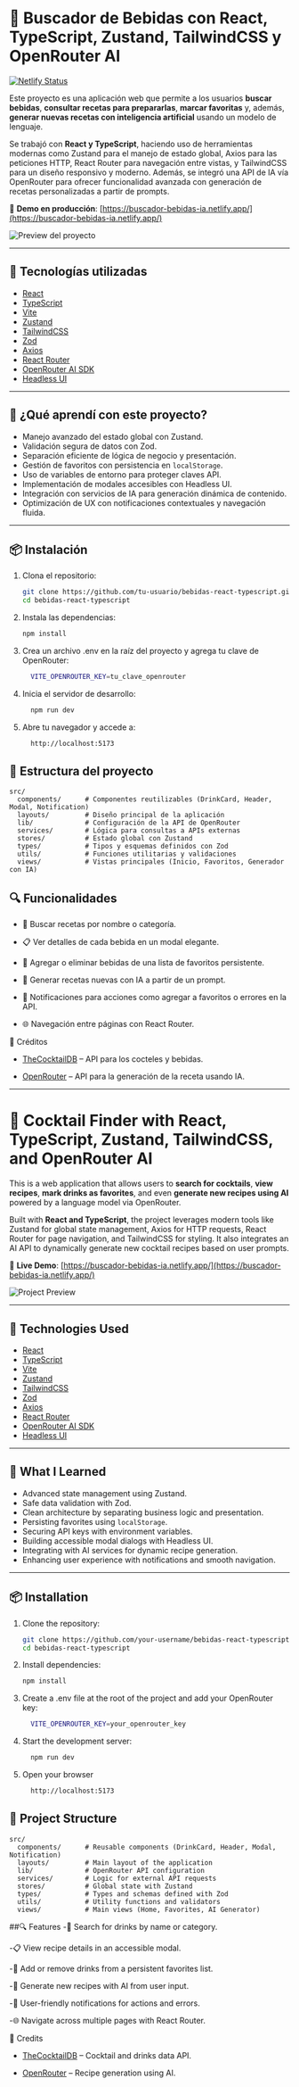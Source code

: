 # 🥤 Buscador de Bebidas con React, TypeScript, Zustand, TailwindCSS y OpenRouter AI

[![Netlify Status](https://api.netlify.com/api/v1/badges/5a07c75d-bfde-401a-9f4e-06faf14929cd/deploy-status)](https://app.netlify.com/projects/buscador-bebidas-ia/deploys)

Este proyecto es una aplicación web que permite a los usuarios **buscar bebidas**, **consultar recetas para prepararlas**, **marcar favoritas** y, además, **generar nuevas recetas con inteligencia artificial** usando un modelo de lenguaje.

Se trabajó con **React y TypeScript**, haciendo uso de herramientas modernas como Zustand para el manejo de estado global, Axios para las peticiones HTTP, React Router para navegación entre vistas, y TailwindCSS para un diseño responsivo y moderno. Además, se integró una API de IA vía OpenRouter para ofrecer funcionalidad avanzada con generación de recetas personalizadas a partir de prompts.

🔗 **Demo en producción**: [https://buscador-bebidas-ia.netlify.app/](https://buscador-bebidas-ia.netlify.app/)

![Preview del proyecto](./img-readme/bebidas-preview.png)

---

## 🚀 Tecnologías utilizadas

- [React](https://react.dev/)
- [TypeScript](https://www.typescriptlang.org/)
- [Vite](https://vitejs.dev/)
- [Zustand](https://zustand-demo.pmnd.rs/)
- [TailwindCSS](https://tailwindcss.com/)
- [Zod](https://zod.dev/)
- [Axios](https://axios-http.com/)
- [React Router](https://reactrouter.com/)
- [OpenRouter AI SDK](https://github.com/openrouter-ai/openrouter-js)
- [Headless UI](https://headlessui.com/)

---

## 🧠 ¿Qué aprendí con este proyecto?

- Manejo avanzado del estado global con Zustand.
- Validación segura de datos con Zod.
- Separación eficiente de lógica de negocio y presentación.
- Gestión de favoritos con persistencia en `localStorage`.
- Uso de variables de entorno para proteger claves API.
- Implementación de modales accesibles con Headless UI.
- Integración con servicios de IA para generación dinámica de contenido.
- Optimización de UX con notificaciones contextuales y navegación fluida.

---

## 📦 Instalación

1. Clona el repositorio:

   ```bash
   git clone https://github.com/tu-usuario/bebidas-react-typescript.git
   cd bebidas-react-typescript
2. Instala las dependencias:
   ```bash
   npm install
3. Crea un archivo .env en la raíz del proyecto y agrega tu clave de OpenRouter:
   ```bash
     VITE_OPENROUTER_KEY=tu_clave_openrouter
    ```
4. Inicia el servidor de desarrollo:
   ```bash
     npm run dev
    ```
5. Abre tu navegador y accede a:
   ```bash
     http://localhost:5173
    ```

## 📁 Estructura del proyecto
```
src/
  components/      # Componentes reutilizables (DrinkCard, Header, Modal, Notification)
  layouts/         # Diseño principal de la aplicación
  lib/             # Configuración de la API de OpenRouter
  services/        # Lógica para consultas a APIs externas
  stores/          # Estado global con Zustand
  types/           # Tipos y esquemas definidos con Zod
  utils/           # Funciones utilitarias y validaciones
  views/           # Vistas principales (Inicio, Favoritos, Generador con IA)
```

## 🔍 Funcionalidades
  - 🔎 Buscar recetas por nombre o categoría.
  
  - 📋 Ver detalles de cada bebida en un modal elegante.
  
  - 💖 Agregar o eliminar bebidas de una lista de favoritos persistente.
  
 - 🤖 Generar recetas nuevas con IA a partir de un prompt.
  
 - 🔔 Notificaciones para acciones como agregar a favoritos o errores en la API.
  
 - 🌐 Navegación entre páginas con React Router.

🧾 Créditos
- [TheCocktailDB](https://www.thecocktaildb.com) – API para los cocteles y bebidas.

- [OpenRouter](https://openrouter.ai) – API para la generación de la receta usando IA.

---------------------
# 🥤 Cocktail Finder with React, TypeScript, Zustand, TailwindCSS, and OpenRouter AI

This is a web application that allows users to **search for cocktails**, **view recipes**, **mark drinks as favorites**, and even **generate new recipes using AI** powered by a language model via OpenRouter.

Built with **React and TypeScript**, the project leverages modern tools like Zustand for global state management, Axios for HTTP requests, React Router for page navigation, and TailwindCSS for styling. It also integrates an AI API to dynamically generate new cocktail recipes based on user prompts.

🔗 **Live Demo**: [https://buscador-bebidas-ia.netlify.app/](https://buscador-bebidas-ia.netlify.app/)

![Project Preview](./img-readme/bebidas-preview.png)

---

## 🚀 Technologies Used

- [React](https://react.dev/)
- [TypeScript](https://www.typescriptlang.org/)
- [Vite](https://vitejs.dev/)
- [Zustand](https://zustand-demo.pmnd.rs/)
- [TailwindCSS](https://tailwindcss.com/)
- [Zod](https://zod.dev/)
- [Axios](https://axios-http.com/)
- [React Router](https://reactrouter.com/)
- [OpenRouter AI SDK](https://github.com/openrouter-ai/openrouter-js)
- [Headless UI](https://headlessui.com/)

---

## 🧠 What I Learned

- Advanced state management using Zustand.
- Safe data validation with Zod.
- Clean architecture by separating business logic and presentation.
- Persisting favorites using `localStorage`.
- Securing API keys with environment variables.
- Building accessible modal dialogs with Headless UI.
- Integrating with AI services for dynamic recipe generation.
- Enhancing user experience with notifications and smooth navigation.

---

## 📦 Installation

1. Clone the repository:

   ```bash
   git clone https://github.com/your-username/bebidas-react-typescript.git
   cd bebidas-react-typescript
2. Install dependencies:
   ```bash
   npm install
3. Create a .env file at the root of the project and add your OpenRouter key:
   ```bash
     VITE_OPENROUTER_KEY=your_openrouter_key
    ```
4. Start the development server:
   ```bash
     npm run dev
    ```
5. Open your browser
   ```bash
     http://localhost:5173
    ```

## 📁 Project Structure
```
src/
  components/      # Reusable components (DrinkCard, Header, Modal, Notification)
  layouts/         # Main layout of the application
  lib/             # OpenRouter API configuration
  services/        # Logic for external API requests
  stores/          # Global state with Zustand
  types/           # Types and schemas defined with Zod
  utils/           # Utility functions and validators
  views/           # Main views (Home, Favorites, AI Generator)
```

  ##🔍 Features
  -🔎 Search for drinks by name or category.
  
  -📋 View recipe details in an accessible modal.
  
  -💖 Add or remove drinks from a persistent favorites list.
  
  -🤖 Generate new recipes with AI from user input.
  
  -🔔 User-friendly notifications for actions and errors.
  
  -🌐 Navigate across multiple pages with React Router.

🧾 Credits
- [TheCocktailDB](https://www.thecocktaildb.com) – Cocktail and drinks data API.

- [OpenRouter](https://openrouter.ai) – Recipe generation using AI.
